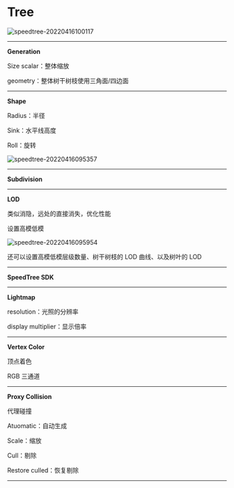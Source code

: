 # Tree
![speedtree-20220416100117](https://image-1300893378.cos.ap-shanghai.myqcloud.com/docs/speedtree/SpeedTree-20220416100117.png)

---

**Generation**

Size scalar：整体缩放

geometry：整体树干树枝使用三角面/四边面

---

**Shape**

Radius：半径

Sink：水平线高度

Roll：旋转

![speedtree-20220416095357](https://image-1300893378.cos.ap-shanghai.myqcloud.com/docs/speedtree/SpeedTree-20220416095357.png)

---

**Subdivision**

---

**LOD**

类似消隐，远处的直接消失，优化性能

设置高模低模

![speedtree-20220416095954](https://image-1300893378.cos.ap-shanghai.myqcloud.com/docs/speedtree/SpeedTree-20220416095954.png)

还可以设置高模低模层级数量、树干树枝的 LOD 曲线、以及树叶的 LOD

---

**SpeedTree SDK**

---

**Lightmap**

resolution：光照的分辨率

display multiplier：显示倍率

---

**Vertex Color**

顶点着色

RGB 三通道

---

**Proxy Collision**

代理碰撞

Atuomatic：自动生成

Scale：缩放

Cull：剔除

Restore culled：恢复剔除

---
